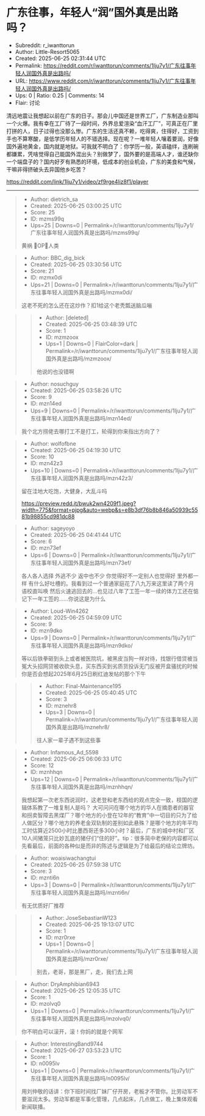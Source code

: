 # 广东往事，年轻人“润”国外真是出路吗？

- Subreddit: r_iwanttorun
- Author: Little-Resort5065
- Created: 2025-06-25 02:31:44 UTC
- Permalink: https://reddit.com/r/iwanttorun/comments/1lju7y1/广东往事年轻人润国外真是出路吗/
- URL: https://www.reddit.com/r/iwanttorun/comments/1lju7y1/广东往事年轻人润国外真是出路吗/
- Ups: 0 | Ratio: 0.25 | Comments: 14
- Flair: 讨论


清远地震让我想起以前在广东的日子。那会儿中国还是世界工厂，广东制造业那叫一个火爆。我有幸在工厂待了一段时间，外界总爱渲染“血汗工厂”，可真正在厂里打拼的人，日子过得也没那么惨。广东的生活还真不赖，吃得爽，住得好，工资到手也不算寒酸，是低学历年轻人的不错选择。现在呢？一堆年轻人嚷着要润，好像国外遍地黄金，国内就是地狱。可我就不明白了：你学历一般，英语磕绊，连刷碗都嫌累，凭啥觉得自己能国外混出头？别做梦了，国外要的是高端人才，谁还缺你一个端盘子的？国内好歹有熟悉的环境，低成本的创业机会，广东的美食和气候，干嘛非得挤破头去异国他乡吃苦？

<https://reddit.com/link/1lju7y1/video/zf9rge4liz8f1/player>


---

> - Author: dietrich_sa
> - Created: 2025-06-25 03:00:25 UTC
> - Score: 25
> - ID: mzms99q
> - Ups=25 | Downs=0 | Permalink=/r/iwanttorun/comments/1lju7y1/广东往事年轻人润国外真是出路吗/mzms99q/
>
> 黄祸 🫷OP🫸人类

> - Author: BBC_dig_bick
> - Created: 2025-06-25 03:30:56 UTC
> - Score: 21
> - ID: mzmx0di
> - Ups=21 | Downs=0 | Permalink=/r/iwanttorun/comments/1lju7y1/广东往事年轻人润国外真是出路吗/mzmx0di/
>
> 这老不死的怎么还在这炒作？扣1给这个老秃瓢送脑瓜嘣

>> - Author: [deleted]
>> - Created: 2025-06-25 03:48:39 UTC
>> - Score: 1
>> - ID: mzmzoox
>> - Ups=1 | Downs=0 | FlairColor=dark | Permalink=/r/iwanttorun/comments/1lju7y1/广东往事年轻人润国外真是出路吗/mzmzoox/
>>
>> 他说的也没错啊

> - Author: nosuchguy
> - Created: 2025-06-25 03:58:26 UTC
> - Score: 9
> - ID: mzn14ed
> - Ups=9 | Downs=0 | Permalink=/r/iwanttorun/comments/1lju7y1/广东往事年轻人润国外真是出路吗/mzn14ed/
>
> 我个北方捞佬去哪打工不是打工，轮得到你来指出方向了？

> - Author: wolfofbne
> - Created: 2025-06-25 04:19:30 UTC
> - Score: 10
> - ID: mzn42z3
> - Ups=10 | Downs=0 | Permalink=/r/iwanttorun/comments/1lju7y1/广东往事年轻人润国外真是出路吗/mzn42z3/
>
> 留在洼地大吃饱，大健身，大乱斗吗
> 
> https://preview.redd.it/bwuk2wn4209f1.jpeg?width=775&format=pjpg&auto=webp&s=e8b3df76b8b846a50939c5581b98855cd981dc88

> - Author: sageyoyo
> - Created: 2025-06-25 04:41:44 UTC
> - Score: 6
> - ID: mzn73ef
> - Ups=6 | Downs=0 | Permalink=/r/iwanttorun/comments/1lju7y1/广东往事年轻人润国外真是出路吗/mzn73ef/
>
> 各人各人选择 外逃不少 返中也不少 你觉得好不一定别人也觉得好 里外都一样 有什么好吐槽的。我看到过一个普通家庭花了八九万来这里读了两个月语校直叫唤 然后火速逃回去的…也见过八年了工签一年一续的体力工还在惦记下一年工签的……你说这是为什么

> - Author: Loud-Win4262
> - Created: 2025-06-25 04:59:09 UTC
> - Score: 9
> - ID: mzn9dko
> - Ups=9 | Downs=0 | Permalink=/r/iwanttorun/comments/1lju7y1/广东往事年轻人润国外真是出路吗/mzn9dko/
>
> 等以后铁拳砸到头上或者被医院坑，被黑皮当狗一样对待，找银行借贷被当冤大头招网贷被收砍头息，买东西买到劣质货投诉无门反被开盒骚扰的时候你是否会想起2025年6月25日刷红迪发帖的那个下午

>> - Author: Final-Maintenance195
>> - Created: 2025-06-25 05:40:45 UTC
>> - Score: 3
>> - ID: mznehr8
>> - Ups=3 | Downs=0 | Permalink=/r/iwanttorun/comments/1lju7y1/广东往事年轻人润国外真是出路吗/mznehr8/
>>
>> 往人家一辈子遇不到这些事

> - Author: Infamous_Ad_5598
> - Created: 2025-06-25 06:06:33 UTC
> - Score: 12
> - ID: mznhhqn
> - Ups=12 | Downs=0 | Permalink=/r/iwanttorun/comments/1lju7y1/广东往事年轻人润国外真是出路吗/mznhhqn/
>
> 我想起第一次老东西说润时，这老登和老东西给的观点完全一致，枝国的逻辑体系教了一堆复制人是吗？ 大可问问在哪个地方的华人在摘患者的器官和拐卖智障去黑煤厂？哪个地方的小登在12年的“教育”中一切目的只为了给人做区分？哪个地方的养老金双轨制的差别如此悬殊？是哪个地方的年平均工时估算近2500小时比墨西哥还多300小时？最后，广东的城中村和厂区10人间猪笼只比妙瓦底的猪仔们“住的好”。tip：很多简中老保的内容都可以先看最后，前面的各种似是而非的陈述与逻辑是为了给最后的结论立牌坊。

> - Author: woaisiwachangtui
> - Created: 2025-06-25 07:59:38 UTC
> - Score: 3
> - ID: mznti6n
> - Ups=3 | Downs=0 | Permalink=/r/iwanttorun/comments/1lju7y1/广东往事年轻人润国外真是出路吗/mznti6n/
>
> 有无优质好厂推荐

>> - Author: JoseSebastianW123
>> - Created: 2025-06-25 19:13:07 UTC
>> - Score: 1
>> - ID: mzr0rxe
>> - Ups=1 | Downs=0 | Permalink=/r/iwanttorun/comments/1lju7y1/广东往事年轻人润国外真是出路吗/mzr0rxe/
>>
>> 别去，老哥，那是黑厂，走，我们去上网

> - Author: DryAmphibian6943
> - Created: 2025-06-25 12:05:35 UTC
> - Score: 1
> - ID: mzolvq0
> - Ups=1 | Downs=0 | Permalink=/r/iwanttorun/comments/1lju7y1/广东往事年轻人润国外真是出路吗/mzolvq0/
>
> 你不明白可以滚开，滚！你妈的就是个网军

> - Author: InterestingBand9744
> - Created: 2025-06-27 03:53:23 UTC
> - Score: 1
> - ID: n0095lv
> - Ups=1 | Downs=0 | Permalink=/r/iwanttorun/comments/1lju7y1/广东往事年轻人润国外真是出路吗/n0095lv/
>
> 用刘仲敬的话讲：你下班时间找厂妹厂仔开房，老板才不管你。比劳动军不要滋润太多。劳动军都是军事化管理，几点起床，几点做工，晚上集体观看新闻联播。
